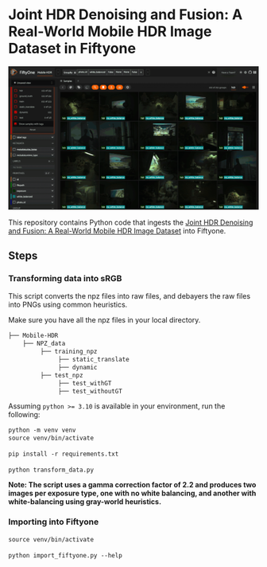 # Joint HDR Denoising and Fusion: A Real-World Mobile HDR Image Dataset in Fiftyone


![gif](./media/mobile-hdr-small.gif)

This repository contains Python code that ingests the [Joint HDR Denoising and Fusion: A Real-World Mobile HDR Image Dataset](https://github.com/shuaizhengliu/Joint-HDRDN) into Fiftyone.

## Steps

### Transforming data into sRGB

This script converts the npz files into raw files, and debayers the raw files into PNGs using common heuristics.

Make sure you have all the npz files in your local directory.
```
├── Mobile-HDR
    ├── NPZ_data
         ├── training_npz
              ├── static_translate
              ├── dynamic
         ├── test_npz
              ├── test_withGT
              ├── test_withoutGT
```


Assuming `python >= 3.10` is available in your environment, run the following:
```
python -m venv venv
source venv/bin/activate

pip install -r requirements.txt

python transform_data.py
```

**Note: The script uses a gamma correction factor of 2.2 and produces two images per exposure type, one with no white balancing,
and another with white-balancing using gray-world heuristics.**


### Importing into Fiftyone

```
source venv/bin/activate 

python import_fiftyone.py --help
```